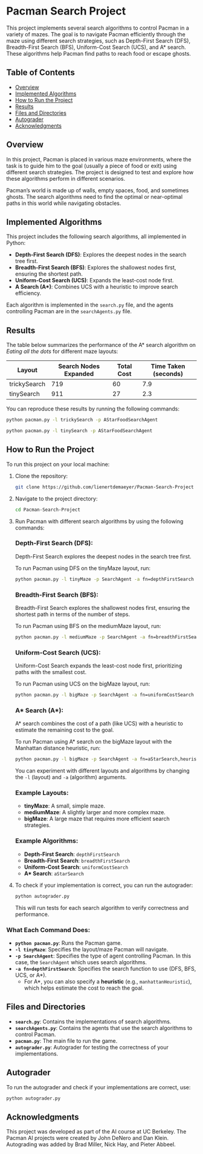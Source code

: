 # Pacman Search Project

This project implements several search algorithms to control Pacman in a variety of mazes. The goal is to navigate Pacman efficiently through the maze using different search strategies, such as Depth-First Search (DFS), Breadth-First Search (BFS), Uniform-Cost Search (UCS), and A* search. These algorithms help Pacman find paths to reach food or escape ghosts.

## Table of Contents
- [Overview](#overview)
- [Implemented Algorithms](#implemented-algorithms)
- [How to Run the Project](#how-to-run-the-project)
- [Results](#results)
- [Files and Directories](#files-and-directories)
- [Autograder](#autograder)
- [Acknowledgments](#acknowledgments)

## Overview
In this project, Pacman is placed in various maze environments, where the task is to guide him to the goal (usually a piece of food or exit) using different search strategies. The project is designed to test and explore how these algorithms perform in different scenarios.

Pacman’s world is made up of walls, empty spaces, food, and sometimes ghosts. The search algorithms need to find the optimal or near-optimal paths in this world while navigating obstacles.

## Implemented Algorithms
This project includes the following search algorithms, all implemented in Python:
- **Depth-First Search (DFS)**: Explores the deepest nodes in the search tree first.
- **Breadth-First Search (BFS)**: Explores the shallowest nodes first, ensuring the shortest path.
- **Uniform-Cost Search (UCS)**: Expands the least-cost node first.
- **A Search (A\*)**: Combines UCS with a heuristic to improve search efficiency.
  
Each algorithm is implemented in the `search.py` file, and the agents controlling Pacman are in the `searchAgents.py` file.

## Results
The table below summarizes the performance of the A* search algorithm on _Eating all the dots_ for different maze layouts:

| Layout         | Search Nodes Expanded | Total Cost | Time Taken (seconds) |
| -------------- | --------------------- | ---------- | -------------------- |
| trickySearch   | 719                   | 60         | 7.9                  |
| tinySearch     | 911                   | 27         | 2.3                  |

You can reproduce these results by running the following commands:

```bash
python pacman.py -l trickySearch -p AStarFoodSearchAgent
 ```

```bash
python pacman.py -l tinySearch -p AStarFoodSearchAgent
```

## How to Run the Project
To run this project on your local machine:

1. Clone the repository:
   ```bash
   git clone https://github.com/lienertdemaeyer/Pacman-Search-Project
   ```

2. Navigate to the project directory:
   ```bash
   cd Pacman-Search-Project
   ```

3. Run Pacman with different search algorithms by using the following commands:

   ### Depth-First Search (DFS):
   Depth-First Search explores the deepest nodes in the search tree first.

   To run Pacman using DFS on the tinyMaze layout, run:
   ```bash
   python pacman.py -l tinyMaze -p SearchAgent -a fn=depthFirstSearch
   ```

   ### Breadth-First Search (BFS):
   Breadth-First Search explores the shallowest nodes first, ensuring the shortest path in terms of the number of steps.

   To run Pacman using BFS on the mediumMaze layout, run:
   ```bash
   python pacman.py -l mediumMaze -p SearchAgent -a fn=breadthFirstSearch
   ```

   ### Uniform-Cost Search (UCS):
   Uniform-Cost Search expands the least-cost node first, prioritizing paths with the smallest cost.

   To run Pacman using UCS on the bigMaze layout, run:
   ```bash
   python pacman.py -l bigMaze -p SearchAgent -a fn=uniformCostSearch
   ```

   ### A* Search (A*):
   A* search combines the cost of a path (like UCS) with a heuristic to estimate the remaining cost to the goal.

   To run Pacman using A* search on the bigMaze layout with the Manhattan distance heuristic, run:
   ```bash
   python pacman.py -l bigMaze -p SearchAgent -a fn=aStarSearch,heuristic=manhattanHeuristic
   ```

   You can experiment with different layouts and algorithms by changing the `-l` (layout) and `-a` (algorithm) arguments.

   ### Example Layouts:
   - **tinyMaze**: A small, simple maze.
   - **mediumMaze**: A slightly larger and more complex maze.
   - **bigMaze**: A large maze that requires more efficient search strategies.

   ### Example Algorithms:
   - **Depth-First Search**: `depthFirstSearch`
   - **Breadth-First Search**: `breadthFirstSearch`
   - **Uniform-Cost Search**: `uniformCostSearch`
   - **A\* Search**: `aStarSearch`

4. To check if your implementation is correct, you can run the autograder:
   ```bash
   python autograder.py
   ```
   This will run tests for each search algorithm to verify correctness and performance.

### What Each Command Does:
- **`python pacman.py`**: Runs the Pacman game.
- **`-l tinyMaze`**: Specifies the layout/maze Pacman will navigate.
- **`-p SearchAgent`**: Specifies the type of agent controlling Pacman. In this case, the `SearchAgent` which uses search algorithms.
- **`-a fn=depthFirstSearch`**: Specifies the search function to use (DFS, BFS, UCS, or A*).
  - For A*, you can also specify a **heuristic** (e.g., `manhattanHeuristic`), which helps estimate the cost to reach the goal.


## Files and Directories
- **`search.py`**: Contains the implementations of search algorithms.
- **`searchAgents.py`**: Contains the agents that use the search algorithms to control Pacman.
- **`pacman.py`**: The main file to run the game.
- **`autograder.py`**: Autograder for testing the correctness of your implementations.

## Autograder
To run the autograder and check if your implementations are correct, use:
```bash
python autograder.py
```

## Acknowledgments
This project was developed as part of the AI course at UC Berkeley. The Pacman AI projects were created by John DeNero and Dan Klein. Autograding was added by Brad Miller, Nick Hay, and Pieter Abbeel.
